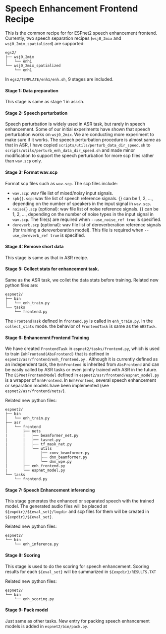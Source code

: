 # Speech Enhancement Frontend Recipe

This is the common recipe for for ESPnet2 speech enhancement frontend. Currently, two speech separation recipes (`wsj0_2mix` and `wsj0_2mix_spatialized`) are supported:
```
egs2/
├── wsj0_2mix
│   └── enh1
└── wsj0_2mix_spatialized
    └── enh1
```
In `egs2/TEMPLATE/enh1/enh.sh`, 9 stages are included.

#### Stage 1: Data preparation
This stage is same as stage 1 in asr.sh.

#### Stage 2: Speech perturbation
Speech perturbation is widely used in ASR task, but rarely in speech enhancement. Some of our initial experiments have shown that speech perturbation works on `wsj0_2mix`. We are conducting more experiment to make sure if it works.
The speech perturbation procedure is almost same as that in ASR, I have copied `scripts/utils/perturb_data_dir_speed.sh` to `scripts/utils/perturb_enh_data_dir_speed.sh` and made minor modification to support the speech perturbation for more scp files rather than `wav.scp` only.

#### Stage 3: Format wav.scp
Format scp files such as `wav.scp`. The scp files include:
  + `wav.scp`: wav file list of mixed/noisy input signals.
  + `spk{}.scp`: wav file list of speech reference signals. {} can be 1, 2, ..., depending on the number of speakers in the input signal in `wav.scp`.
  + `noise{}.scp` (optional): wav file list of noise reference signals. {} can be 1, 2, ..., depending on the number of noise types in the input signal in `wav.scp`. The file(s) are required when `--use_noise_ref true` is specified.
  + `dereverb.scp` (optional): wav file list of dereverberation reference signals (for training a dereverberation model). This file is required when `--use_dereverb_ref true` is specified.

#### Stage 4: Remove short data
This stage is same as that in ASR recipe.

#### Stage 5: Collect stats for enhancement task.
Same as the ASR task, we collet the data stats before training. Related new python files are:
```
espnet2/
├── bin
│   └── enh_train.py
└── tasks
    └── frontend.py
```
The `FrontendTask` defined in `frontend.py` is called in `enh_train.py`. In the `collect_stats` mode. the behavior of `FrontendTask` is same as the `ABSTask`.

#### Stage 6: Enhancemnt Frontend Training
We have created `FrontendTask` in `espnet2/tasks/frontend.py`, which is used to train `EnhFrontend(AbsFrontend)` that is defined in `espnet2/asr/frontend/enh_frontend.py` . Although it is currently defined as an independent task, the `EnhFrontend` is inherited from `AbsFrontend` and can be easily called by ASR tasks or even jointly trained with ASR in the future. The `ESPnetFrontendModel` defined in `espnet2/asr/frontend/espnet_model.py` is a wrapper of `EnhFrontend`.
In `EnhFrontend`, several speech enhancement or separation models have been implemented (see `espnet2/asr/frontend/nets/`).

Related new python files:
```
espnet2/
├── bin
│   └── enh_train.py
├── asr
│   └── frontend
│       ├── nets
|       |   ├── beamformer_net.py
|       |   ├── tasnet.py
|       |   ├── tf_mask_net.py
│       │   └── utils
│       │       ├── conv_beamformer.py
│       │       ├── dnn_beamformer.py
│       │       └── dnn_wpe.py
|       ├── enh_frontend.py
|       └── espnet_model.py
└── tasks
    └── frontend.py
```

#### Stage 7: Speech Enhancement inferencing
This stage generates the enhanced or separated speech with the trained model. The generated audio files will be placed at `${expdir}/${eval_set}/logdir` and scp files for them will be created in `${expdir}/${eval_set}`.

Related new python files:
```
espnet2/
└── bin
    └── enh_inference.py
```

#### Stage 8: Scoring

This stage is used to do the scoring for speech enhancement. Scoring results for each `${eval_set}` will be summarized in `${expdir}/RESULTS.TXT`

Related new python files:

```
espnet2/
└── bin
    └── enh_scoring.py
```

#### Stage 9: Pack model

Just same as other tasks. New entry for packing speech enhancement models is added in `espnet2/bin/pack.py`.